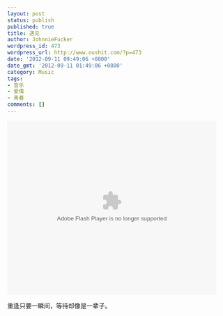 ```yaml
---
layout: post
status: publish
published: true
title: 遇见
author: JohnnieFucker
wordpress_id: 473
wordpress_url: http://www.oushit.com/?p=473
date: '2012-09-11 09:49:06 +0800'
date_gmt: '2012-09-11 01:49:06 +0800'
category: Music
tags:
- 音乐
- 爱情
- 青春
comments: []
---
```

<p><embed src="http://player.youku.com/player.php/sid/XMzA0NzgzNzky/v.swf" allowFullScreen="true" quality="high" width="480" height="400" align="middle" allowScriptAccess="always" type="application/x-shockwave-flash"></embed></p>
<p>重逢只要一瞬间，等待却像是一辈子。</p>
